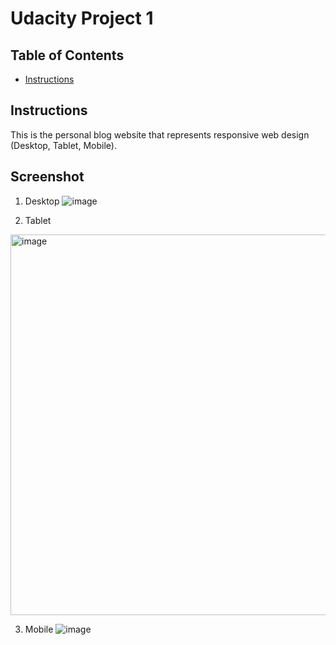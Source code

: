 # Udacity Project 1

## Table of Contents
* [Instructions](#instructions)

## Instructions
This is the personal blog website that represents responsive web design (Desktop, Tablet, Mobile).

## Screenshot
1. Desktop
![image](https://user-images.githubusercontent.com/57276658/163852275-5ff92223-ccfc-4391-8468-3d76a5b8247c.png)

2. Tablet
<img width="609" alt="image" src="https://user-images.githubusercontent.com/57276658/163852401-07965069-7087-4991-afb0-e3ea9ec0e76b.png">

3. Mobile
![image](https://user-images.githubusercontent.com/57276658/163852452-1d5802c7-b614-4042-b875-9583103666eb.png)
